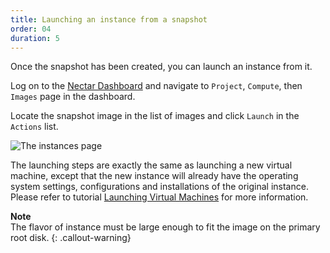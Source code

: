 ```yaml
---
title: Launching an instance from a snapshot
order: 04
duration: 5
---
```


Once the snapshot has been created, you can launch an instance from it.

Log on to the [Nectar Dashboard](https://dashboard.rc.nectar.org.au) and navigate to `Project`, `Compute`, then `Images` page in the dashboard.

Locate the snapshot image in the list of images and click `Launch` in the `Actions` list.

![The instances page]({{site.baseurl}}/assets/images/snapshots/snapshot-images-page.png)

The launching steps are exactly the same as launching a new virtual machine, except that the new instance will already have the operating system settings, configurations and installations of the original instance.
Please refer to tutorial [Launching Virtual Machines]({{site.baseurl}}/launching-virtual-machines) for more information. 

**Note**  
The flavor of instance must be large enough to fit the image on the primary root disk.
{: .callout-warning}
